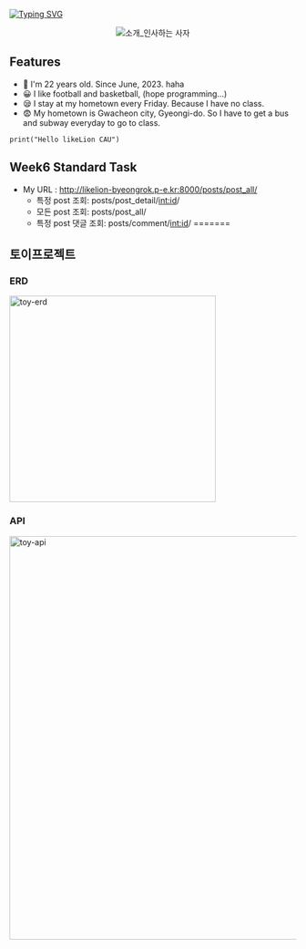 [![Typing SVG](https://readme-typing-svg.herokuapp.com?size=30&duration=4500&color=F77500&width=600&lines=%F0%9F%A6%81_Welcome_Byeongrok_Min_%F0%9F%A6%81+)](https://git.io/typing-svg)

<div align="center">

![소개_인사하는 사자](https://user-images.githubusercontent.com/81146131/221498526-e2db6afd-e36d-447c-ab58-58069793bedf.gif)


</div>

## Features

- 🤭 I'm 22 years old. Since June, 2023. haha
- 😀 I like football and basketball, (hope programming...)
- 😪 I stay at my hometown every Friday. Because I have no class.
- 😨 My hometown is Gwacheon city, Gyeongi-do. So I have to get a bus and subway everyday to go to class.

```
print("Hello likeLion CAU")
```

## Week6 Standard Task

- My URL : http://likelion-byeongrok.p-e.kr:8000/posts/post_all/
	- 특정 post 조회: posts/post_detail/<int:id>/
	- 모든 post 조회: posts/post_all/
	- 특정 post 댓글 조회: posts/comment/<int:id>/
=======
## 토이프로젝트

### ERD
<img width="362" alt="toy-erd" src="https://github.com/LikeLion-at-CAU-11th/Byeongrok-Min/assets/96538554/1a2e1b88-07b4-4398-80e1-e8bb1f254733">

### API
<img width="708" alt="toy-api" src="https://github.com/LikeLion-at-CAU-11th/Byeongrok-Min/assets/96538554/353a5081-3729-497d-9f1f-394ef8f4dfc5">





